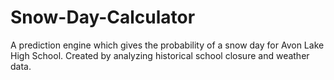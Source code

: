 # Snow-Day-Calculator
A prediction engine which gives the probability of a snow day for Avon Lake High School. Created by analyzing historical school closure and weather data.
